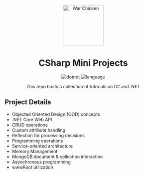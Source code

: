 <div align="center" markdown="1">

<img
          src="https://upload.wikimedia.org/wikipedia/en/thumb/e/ef/Coastal_Carolina_Chanticleers_logo.svg/1200px-Coastal_Carolina_Chanticleers_logo.svg.png"
          height="130"
          alt="War Chicken"
        />

# CSharp Mini Projects

![dotnet](https://img.shields.io/badge/.NET-v5.0-teal)
![language](https://img.shields.io/badge/language-C%23-orange)

This repo hosts a collection of tutorials on C# and .NET
<br/>

</div>

## Project Details

- Objected Oriented Design (OOD) concepts
- .NET Core Web API
- CRUD operations 
- Custom attribute handling
- Reflection for processing decisions
- Programming operations 
- Service-oriented architecture
- Memory Management
- MongoDB document & collection interaction
- Asynchronous programming
- wwwRoot utilization 